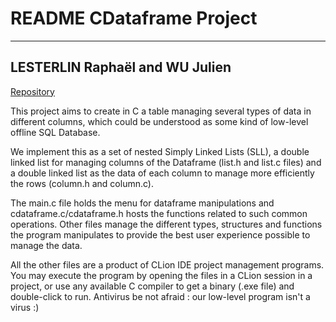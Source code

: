 # README CDataframe Project
____

## LESTERLIN Raphaël and WU Julien

<u>[Repository](https://github.com/Herschel-The-Cauchois/CDataframe-Lesterlin-Wu-INT2)</u>

This project aims to create in C a table managing several types of data in different columns, which could be understood as some kind of low-level offline SQL Database.

We implement this as a set of nested Simply Linked Lists (SLL), a double linked list for managing columns of the Dataframe (list.h and list.c files) and a double linked list as the data of each column to manage more efficiently the rows (column.h and column.c).

The main.c file holds the menu for dataframe manipulations and cdataframe.c/cdataframe.h hosts the functions related to such common operations. Other files manage the different types, structures and functions the program manipulates to provide the best user experience possible to manage the data.

All the other files are a product of CLion IDE project management programs. You may execute the program by opening the files in a CLion session in a project, or use any available C compiler to get a binary (.exe file) and double-click to run. Antivirus be not afraid : our low-level program isn't a virus :)